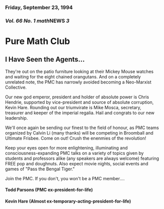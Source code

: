 ### Friday, September 23, 1994
### *Vol. 66 No. 1* *math***NEWS**  *3*
# Pure Math Club
## I Have Seen the Agents...
They're out on the patio furniture looking at their Mickey Mouse watches and waiting for the eight chained orangutans. And on a completely unrelated note, the PMC has narrowly avoided becoming a Neo-Marxist Collective.

Our new god emperor, president and holder of absolute power is Chris Hendrie, supported by vice-president and source of absolute corruption, Kevin Hare. Rounding out our triumvirate is Mike Mosca, secretary, treasurer and keeper of the imperial regalia. Hail and congrats to our new leadership.

We'll once again be sending our finest to the field of honour, as PMC teams organized by Calvin Li (many thanks) will be competing in Broomball and Ultimate Frisbee. Come on out! Crush the enenmies of the revolution!

Keep your eyes open for more enlightening, illuminating and consciousness-expanding PMC talks on a variety of topics given by students and professors alike (any speakers are always welcome) featuring FREE pop and doughnuts. Also expect movie nights, social events and games of "Pass the Bengal Tiger."

Join the PMC. If you don't, you won't be a PMC member....

#### Todd Parsons (PMC ex-president-for-life)
#### Kevin Hare (Almost ex-temporary-acting-president-for-life)
